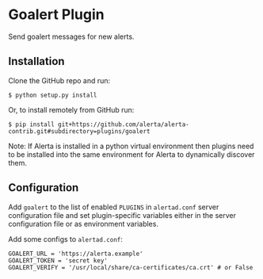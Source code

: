 Goalert Plugin
================

Send goalert messages for new alerts.

Installation
------------

Clone the GitHub repo and run:

    $ python setup.py install

Or, to install remotely from GitHub run:

    $ pip install git+https://github.com/alerta/alerta-contrib.git#subdirectory=plugins/goalert

Note: If Alerta is installed in a python virtual environment then plugins
need to be installed into the same environment for Alerta to dynamically
discover them.

Configuration
-------------

Add `goalert` to the list of enabled `PLUGINS` in `alertad.conf` server
configuration file and set plugin-specific variables either in the
server configuration file or as environment variables.

Add some configs to `alertad.conf`:
```
GOALERT_URL = 'https://alerta.example'
GOALERT_TOKEN = 'secret key'
GOALERT_VERIFY = '/usr/local/share/ca-certificates/ca.crt' # or False
```
